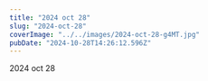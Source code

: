 ```yaml
---
title: "2024 oct 28"
slug: "2024-oct-28"
coverImage: "../../images/2024-oct-28-g4MT.jpg"
pubDate: "2024-10-28T14:26:12.596Z"
---
```


2024 oct 28
